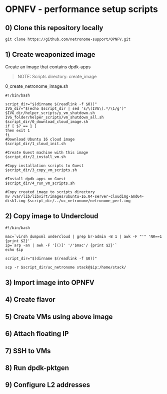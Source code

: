 # OPNFV - performance setup scripts

## 0) Clone this repository locally
```
git clone https://github.com/netronome-support/OPNFV.git
```

## 1) Create weaponized image

Create an image that contains dpdk-apps

>NOTE: Scripts directory: create_image

0_create_netronome_image.sh
```
#!/bin/bash

script_dir="$(dirname $(readlink -f $0))"
IVG_dir="$(echo $script_dir | sed 's/\(IVG\).*/\1/g')"
$IVG_dir/helper_scripts/y_vm_shutdown.sh
IVG_folder/helper_scripts/vm_shutdown_all.sh
$script_dir/0_download_cloud_image.sh
if [ $? == 1 ]
then exit 1
fi
#Download Ubuntu 16 cloud image
$script_dir/1_cloud_init.sh 

#Create Guest machine with this image
$script_dir/2_install_vm.sh

#Copy installation scripts to Guest
$script_dir/3_copy_vm_scripts.sh

#Install dpdk apps on Guest
$script_dir/4_run_vm_scripts.sh

#Copy created image to scripts directory
mv /var/lib/libvirt/images/ubuntu-16.04-server-cloudimg-amd64-disk1.img $script_dir/../uc_netronome/netronome_perf.img 
```

## 2) Copy image to Undercloud


```
#!/bin/bash

mac=`virsh dumpxml undercloud | grep br-admin -B 1 | awk -F "'" 'NR==1 {print $2}'`
ip=`arp -an | awk -F '[()]' '/'$mac'/ {print $2}'`
echo $ip

script_dir="$(dirname $(readlink -f $0))"

scp -r $script_dir/uc_netronome stack@$ip:/home/stack/
```

## 3) Import image into OPNFV


## 4) Create flavor


## 5) Create VMs using above image


## 6) Attach floating IP


## 7) SSH to VMs


## 8) Run dpdk-pktgen

## 9) Configure L2 addresses